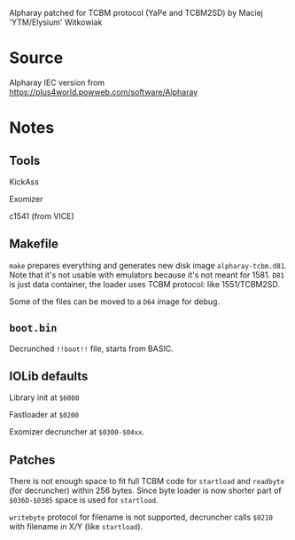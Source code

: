 
Alpharay patched for TCBM protocol (YaPe and TCBM2SD)
by Maciej 'YTM/Elysium' Witkowiak

# Source

Alpharay IEC version from https://plus4world.powweb.com/software/Alpharay

# Notes

## Tools

KickAss

Exomizer

c1541 (from VICE)

## Makefile

`make` prepares everything and generates new disk image `alpharay-tcbm.d81`.
Note that it's not usable with emulators because it's not meant for 1581.
`D81` is just data container, the loader uses TCBM protocol: like 1551/TCBM2SD.

Some of the files can be moved to a `D64` image for debug.

## `boot.bin`

Decrunched `!!boot!!` file, starts from BASIC.

## IOLib defaults

Library init at `$6000`

Fastloader at `$0200`

Exomizer decruncher at `$0300-$04xx`.

## Patches

There is not enough space to fit full TCBM code for `startload` and `readbyte` (for decruncher) within 256 bytes.
Since byte loader is now shorter part of `$036D-$0385` space is used for `startload`.

`writebyte` protocol for filename is not supported, decruncher calls `$0210` with filename in X/Y (like `startload`).
